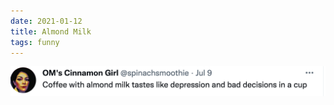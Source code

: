 ```yaml
---
date: 2021-01-12
title: Almond Milk
tags: funny
---
```


![coffeealmondmilk](https://raw.githubusercontent.com/muneer78/muneer78.github.io/master/images/coffeealmondmilk.png)
